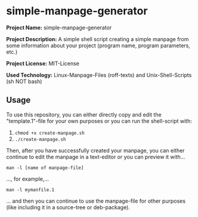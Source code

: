 # simple-manpage-generator

**Project Name:** simple-manpage-generator

**Project Description:** A simple shell script creating a simple manpage from some information about your project (program name, program parameters, etc.)

**Project License:** MIT-License

**Used Technology:** Linux-Manpage-Files (roff-texts) and Unix-Shell-Scripts (sh NOT bash)

## Usage

To use this repository, you can either directly copy and edit the "template.1"-file for your own purposes or you can run the shell-script with:

1. `chmod +x create-manpage.sh`
2. `./create-manpage.sh`

Then, after you have successfully created your manpage, you can either continue to edit the manpage in a text-editor or you can preview it with...

`man -l [name of manpage-file]`

..., for example,...

`man -l mymanfile.1`

... and then you can continue to use the manpage-file for other purposes (like including it in a source-tree or deb-package).
